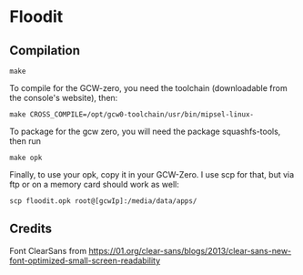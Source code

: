 # Floodit

## Compilation

	make

To compile for the GCW-zero, you need the toolchain (downloadable from the
console's website), then:

	make CROSS_COMPILE=/opt/gcw0-toolchain/usr/bin/mipsel-linux-

To package for the gcw zero, you will need the package squashfs-tools, then run

	make opk

Finally, to use your opk, copy it in your GCW-Zero. I use scp for that, but via
ftp or on a memory card should work as well:

	scp floodit.opk root@[gcwIp]:/media/data/apps/

## Credits

Font ClearSans from
https://01.org/clear-sans/blogs/2013/clear-sans-new-font-optimized-small-screen-readability
